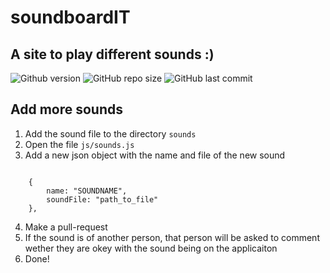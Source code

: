 
# soundboardIT
## A site to play different sounds :)

![Github version](https://img.shields.io/badge/version-1.0.0-darkblue?style=flat-square)
![GitHub repo size](https://img.shields.io/github/repo-size/erikpersson0884/soundboardIT?color=blue&style=flat-square)
![GitHub last commit](https://img.shields.io/github/last-commit/erikpersson0884/soundboardIT?color=darkgreen&style=flat-square)



## Add more sounds

1. Add the sound file to the directory `sounds`
2. Open the file `js/sounds.js`
3. Add a new json object with the name and file of the new sound

<code>
    {
        name: "SOUNDNAME", 
        soundFile: "path_to_file"
    },
</code>

4. Make a pull-request
5. If the sound is of another person, that person will be asked to comment wether they are okey with the sound being on the applicaiton
6. Done!